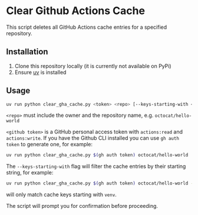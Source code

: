 # Clear Github Actions Cache

This script deletes all GitHub Actions cache entries for a specified repository.

## Installation

1. Clone this repository locally (it is currently not available on PyPi)
2. Ensure [uv](https://docs.astral.sh/uv/getting-started/installation/) is installed

## Usage

```bash
uv run python clear_gha_cache.py <token> <repo> [--keys-starting-with <string>]
```

`<repo>` must include the owner and the repository name, e.g. `octocat/hello-world`

`<github token>` is a GitHub personal access token with `actions:read` and `actions:write`. If you have the Github CLI installed you can use `gh auth token` to generate one, for example:

```bash
uv run python clear_gha_cache.py $(gh auth token) octocat/hello-world
```

The `--keys-starting-with` flag will filter the cache entries by their starting string, for example:

```bash
uv run python clear_gha_cache.py $(gh auth token) octocat/hello-world --keys-starting-with venv
```

will only match cache keys starting with `venv`.

The script will prompt you for confirmation before proceeding.
